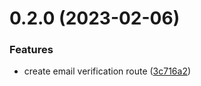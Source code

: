 # 0.2.0 (2023-02-06)


### Features

* create email verification route ([3c716a2](https://github.com/shamilkotta/offpitch_BackEnd/commit/3c716a2acd3bd34edca0a61ffc4f44a9da2d844e))



